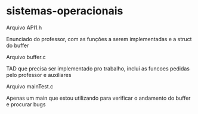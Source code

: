 # sistemas-operacionais

Arquivo API1.h

Enunciado do professor, com as funções a serem implementadas e a struct do buffer


Arquivo buffer.c

TAD que precisa ser implementado pro trabalho, inclui as funcoes pedidas pelo professor e auxiliares


Arquivo mainTest.c

Apenas um main que estou utilizando para verificar o andamento do buffer e procurar bugs